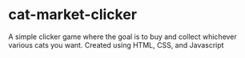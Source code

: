 # cat-market-clicker

A simple clicker game where the goal is to buy and collect whichever various cats you want. 
Created using HTML, CSS, and Javascript
